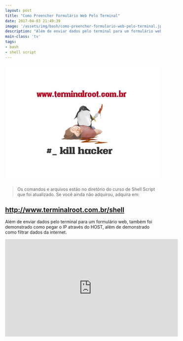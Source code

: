 ```yaml
---
layout: post
title: "Como Preencher Formulário Web Pelo Terminal"
date: 2017-04-03 21:49:39
image: '/assets/img/bash/como-preencher-formulario-web-pelo-terminal.jpg'
description: "Além de enviar dados pelo terminal para um formulário web, também foi demonstrado como pegar o IP através do HOST."
main-class: 'tv'
tags:
- bash
- shell script
---
```


![Como Preencher Formulário Web Pelo Terminal](/assets/img/bash/como-preencher-formulario-web-pelo-terminal.jpg "Como Preencher Formulário Web Pelo Terminal")

> Os comandos e arquivos estão no diretório do curso de Shell Script que foi atualizado. Se você ainda não adquirou, adquira em: 
## <http://www.terminalroot.com.br/shell>

Além de enviar dados pelo terminal para um formulário web, também foi demonstrado como pegar o IP através do HOST, além de demonstrado como filtrar dados da internet.

<iframe width="560" height="315" src="https://www.youtube.com/embed/ofXt14uzFCo" frameborder="0" allowfullscreen></iframe>
